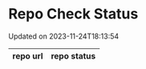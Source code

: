 # Repo Check Status

Updated on 2023-11-24T18:13:54

| repo url | repo status |
| -------- | -------- | 
